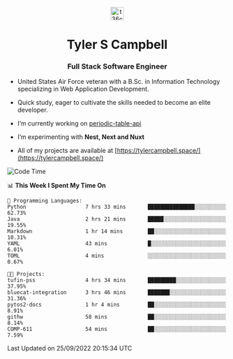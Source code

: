 <p align="center">
<a href="https://www.linkedin.com/in/t36campbell" target="blank"><img align="center" src="https://ik.imagekit.io/t36campbell/Portfolio/linkedin.png.original_m8bbGgPh6.png" alt="t36campbell" height="30" width="30" /></a>
</p>
<h1 align="center">Tyler S Campbell</h1>
<h3 align="center">Full Stack Software Engineer</h3>

* United States Air Force veteran with a B.Sc. in Information Technology specializing in Web Application Development. 

* Quick study, eager to cultivate the skills needed to become an elite developer.

* I’m currently working on [periodic-table-api](https://github.com/t36campbell/periodic-table-api)

* I’m experimenting with **Nest, Next and Nuxt**

* All of my projects are available at [https://tylercampbell.space/](https://tylercampbell.space/)

<!--START_SECTION:waka-->
![Code Time](http://img.shields.io/badge/Code%20Time-1%2C819%20hrs%2028%20mins-blue)

📊 **This Week I Spent My Time On** 

```text
💬 Programming Languages: 
Python                   7 hrs 33 mins       ███████████████░░░░░░░░░░   62.73% 
Java                     2 hrs 21 mins       █████░░░░░░░░░░░░░░░░░░░░   19.55% 
Markdown                 1 hr 14 mins        ██░░░░░░░░░░░░░░░░░░░░░░░   10.31% 
YAML                     43 mins             █░░░░░░░░░░░░░░░░░░░░░░░░   6.01% 
TOML                     4 mins              ░░░░░░░░░░░░░░░░░░░░░░░░░   0.67%

🐱‍💻 Projects: 
tufin-pss                4 hrs 34 mins       █████████░░░░░░░░░░░░░░░░   37.95% 
bluecat-integration      3 hrs 46 mins       ███████░░░░░░░░░░░░░░░░░░   31.36% 
pytos2-docs              1 hr 4 mins         ██░░░░░░░░░░░░░░░░░░░░░░░   8.91% 
githw                    58 mins             ██░░░░░░░░░░░░░░░░░░░░░░░   8.14% 
COMP-611                 54 mins             ██░░░░░░░░░░░░░░░░░░░░░░░   7.59%

```


 Last Updated on 25/09/2022 20:15:34 UTC
<!--END_SECTION:waka-->
